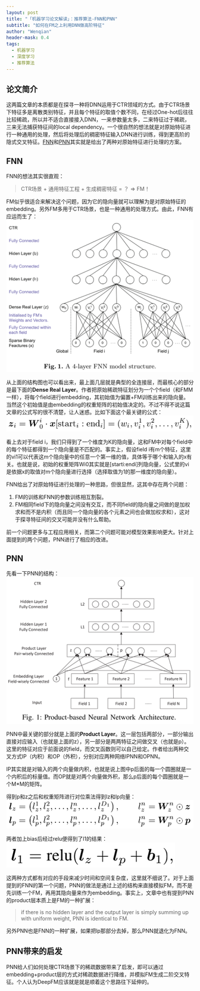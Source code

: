 ```yaml
---
layout: post
title: "「机器学习论文解读」：推荐算法-FNN和PNN"
subtitle: "如何在FM之上利用DNN做高阶特征"
author: "Wenqian"
header-mask: 0.4
tags:
  - 机器学习
  - 深度学习
  - 推荐算法
---
```


## 论文简介
这两篇文章的本质都是在探寻一种将DNN运用于CTR领域的方式。由于CTR场景下特征多是离散类别特征，并且每个特征的取值个数不同，在经过One-hot后往往比较稀疏，所以并不适合直接接入DNN，一来参数量太多，二来特征过于稀疏，三来无法捕获特征间的local dependency。一个很自然的想法就是对原始特征进行一种通用的处理，然后将处理后的稠密特征输入DNN进行训练，得到更高阶的隐式交叉特征。[FNN](https://arxiv.org/abs/1601.02376)和[PNN](https://arxiv.org/abs/1611.00144)其实就是给出了两种对原始特征进行处理的方案。

## FNN
FNN的想法其实很直观：
> CTR场景 + 通用特征工程 + 生成稠密特征 = ？ => FM！

FM似乎很适合来解决这个问题，因为它的隐向量就可以理解为是对原始特征的embedding。另外FM多用于CTR场景，也是一种通用的处理方式。由此，FNN有应运而生了：
![img](/img/in-post/papers/fnnpnn/fnn.png)

从上面的结构图也可以看出来，最上面几层就是典型的全连接层，而最核心的部分是最下面的**Dense Real Layer**。作者把原始稀疏特征划分为一个个field（和FMM一样），将每个field进行embedding，其初始值为偏置+FM训练出来的隐向量。当然这个初始值是由embedding的权重矩阵的初始值决定的。不过不得不说这篇文章的公式写的很不清楚，让人迷惑。比如下面这个最关键的公式：
![img](/img/in-post/papers/fnnpnn/fnnfml.png)

看上去对于field i，我们只得到了一个维度为K的隐向量，这和FM中对每个field中的每个特征都得到一个隐向量是不匹配的。事实上，假设field i有m个特征，这里的vi1可以代表这m个隐向量中的任意一个第一维的值，具体等于哪个和输入的x有关。也就是说，初始的权重矩阵Wi0其实就是[starti:endi]列隐向量，公式里的vi是依据x的取值对m个隐向量进行选择（选择取值为1的那一维度的隐向量）。

FNN给出了对原始特征进行处理的一种思路，但很显然，这其中存在两个问题：
1. FM的训练和FNN的参数训练相互割裂。
2. FM相同field下的隐向量之间没有交互，而不同field的隐向量之间做的是加权求和而不是内积（而且同一个隐向量的各个元素之间也会做加权求和），这对于探寻特征间的交叉可能并没有什么帮助。

前一个问题更多与工程应用相关，而第二个问题可能对模型效果影响更大。针对上面提到的两个问题，PNN进行了相应的改进。

## PNN
先看一下PNN的结构：
![img](/img/in-post/papers/fnnpnn/pnn.png)

PNN中最关键的部分就是上面的**Product Layer**。这一层包括两部分，一部分输出直接对应输入（也就是上面的z），另一部分是两两特征之间做交叉（也就是p）。这里的特征对应于前面说的field，而交叉函数则可以自己给定。作者给出两种交叉方式IP（内积）和OP（外积），分别对应两种网络IPNN和OPNN。

IP其实就是对输入的两个向量做内积，也就是说上图中p后面的每一个圆圈就是一个内积后的标量值。而OP就是对两个向量做外积，那么p后面的每个圆圈就是一个M*M的矩阵。

得到p和z之后和权重矩阵进行对位乘法得到lz和lp向量：
![img](/img/in-post/papers/fnnpnn/lplz.png)

两者加上bias后经过relu便得到了l1的结果：
![img](/img/in-post/papers/fnnpnn/l1.png)

这两种方式都有对应的手段来减少时间和空间复杂度，这里就不细说了。对于上面提到的FNN的第一个问题，PNN的做法是通过上述的结构来直接模拟FM，而不是先训练一个FM，再用其隐向量来作为embedding。事实上，文章中也有提到PNN的product层本质上是FM的一种扩展：
> if there is no hidden layer and the output layer
is simply summing up with uniform weight, PNN is identical
to FM.

另外PNN也是FNN的一种扩展，如果把lp那部分去掉，那么PNN就退化为FNN。

## PNN带来的启发
PNN给人们如何处理CTR场景下的稀疏数据带来了启发，即可以通过embedding+product层的方式对稀疏数据进行降维，并模拟FM生成二阶交叉特征。个人认为DeepFM应该就是就是顺着这个思路往下延伸的。
